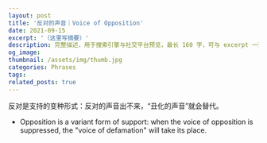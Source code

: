 ```yaml
---
layout: post
title: '反对的声音｜Voice of Opposition'
date: 2021-09-15
excerpt: '（这里写摘要）'
description: 完整描述，用于搜索引擎与社交平台预览，最长 160 字，可与 excerpt 一致
og_image: 
thumbnail: /assets/img/thumb.jpg
categories: Phrases
tags: 
related_posts: true
---
```


反对是支持的变种形式：反对的声音出不来，“丑化的声音”就会替代。

- Opposition is a variant form of support: when the voice of opposition is suppressed, the "voice of defamation" will take its place.